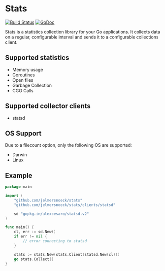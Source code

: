 # Stats

[![Build Status](https://travis-ci.org/jelmersnoeck/stats.svg?branch=master)](https://travis-ci.org/jelmersnoeck/stats)
[![GoDoc](https://godoc.org/github.com/jelmersnoeck/stats?status.svg)](https://godoc.org/github.com/jelmersnoeck/stats)

Stats is a statistics collection library for your Go applications. It collects
data on a regular, configurable interval and sends it to a configurable
collections client.

## Supported statistics

- Memory usage
- Goroutines
- Open files
- Garbage Collection
- CGO Calls

## Supported collector clients

- statsd

## OS Support

Due to a filecount option, only the following OS are supported:

- Darwin
- Linux

## Example

```go
package main

import (
    "github.com/jelmersnoeck/stats"
    "github.com/jelmersnoeck/stats/clients/statsd"

    sd "gopkg.in/alexcesaro/statsd.v2"
)

func main() {
    cl, err := sd.New()
    if err != nil {
        // error connecting to statsd
    }

    stats := stats.New(stats.Client(statsd.New(cl)))
    go stats.Collect()
}
```
